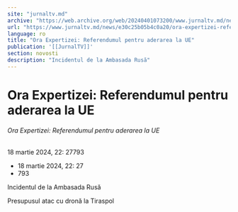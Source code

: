 ```yaml
---
site: "jurnaltv.md"
archive: "https://web.archive.org/web/20240401073200/www.jurnaltv.md/news/e30c25b05b4c0a20/ora-expertizei-referendumul-pentru-aderarea-la-ue.html"
url: "https://www.jurnaltv.md/news/e30c25b05b4c0a20/ora-expertizei-referendumul-pentru-aderarea-la-ue.html"
language: ro
title: "Ora Expertizei: Referendumul pentru aderarea la UE"
publication: '[[JurnalTV]]'
section: novosti
description: "Incidentul de la Ambasada Rusă"
---
```


# Ora Expertizei: Referendumul pentru aderarea la UE

###### Ora Expertizei: Referendumul pentru aderarea la UE

18 martie 2024, 22: 27793

- 18 martie 2024, 22: 27
- 793

Incidentul de la Ambasada Rusă

Presupusul atac cu dronă la Tiraspol